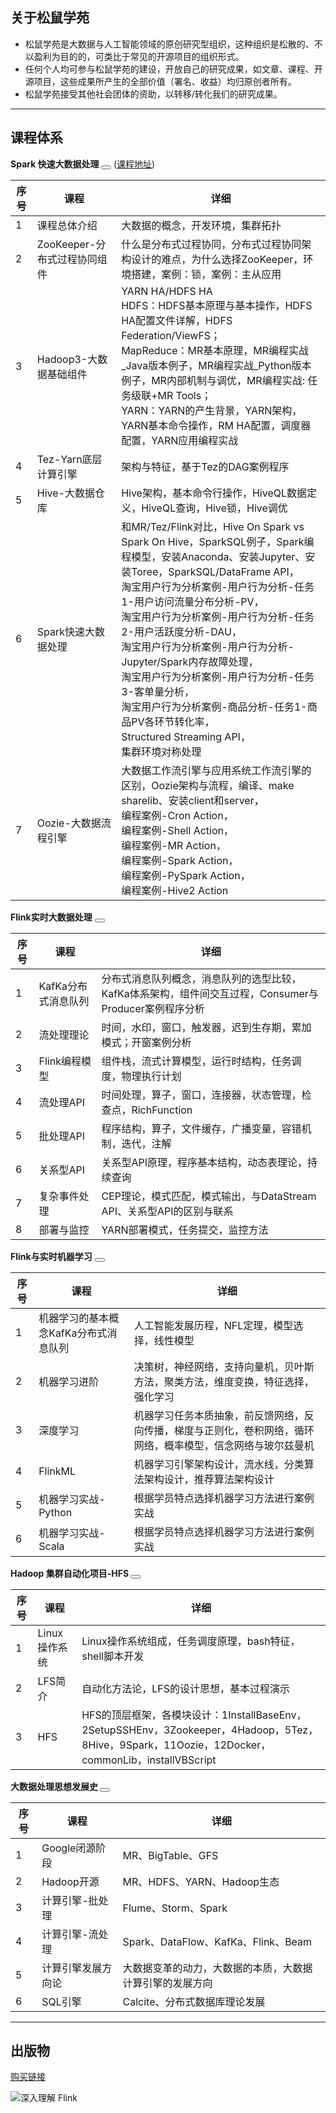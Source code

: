 ## 关于松鼠学苑

- 松鼠学苑是大数据与人工智能领域的原创研究型组织，这种组织是松散的、不以盈利为目的的，可类比于常见的开源项目的组织形式。
- 任何个人均可参与松鼠学苑的建设，开放自己的研究成果，如文章、课程、开源项目，这些成果所产生的全部价值（署名、收益）均归原创者所有。
- 松鼠学苑接受其他社会团体的资助，以转移/转化我们的研究成果。

---

## 课程体系

**Spark 快速大数据处理 <button class="section" target="spark" show="详情" hide="收起"></button>**
([课程地址](https://edu.csdn.net/course/detail/24205))

 <!--sec data-title="详情" data-id="spark" data-show=false ces-->

| 序号 | 课程                         | 详细                                                         |
| ---- | ---------------------------- | ------------------------------------------------------------ |
| 1    | 课程总体介绍                 | 大数据的概念，开发环境，集群拓扑                             |
| 2    | ZooKeeper-分布式过程协同组件 | 什么是分布式过程协同，分布式过程协同架构设计的难点，为什么选择ZooKeeper，环境搭建，案例：锁，案例：主从应用 |
| 3    | Hadoop3-大数据基础组件       | YARN HA/HDFS HA<br/>HDFS：HDFS基本原理与基本操作，HDFS HA配置文件详解，HDFS Federation/ViewFS；<br/>MapReduce：MR基本原理，MR编程实战_Java版本例子，MR编程实战_Python版本例子，MR内部机制与调优，MR编程实战: 任务级联+MR Tools；<br/>YARN：YARN的产生背景，YARN架构，YARN基本命令操作，RM HA配置，调度器配置，YARN应用编程实战 |
| 4    | Tez-Yarn底层计算引擎         | 架构与特征，基于Tez的DAG案例程序                             |
| 5    | Hive-大数据仓库              | Hive架构，基本命令行操作，HiveQL数据定义，HiveQL查询，Hive锁，Hive调优 |
| 6    | Spark快速大数据处理          | 和MR/Tez/Flink对比，Hive On Spark vs <br/>Spark On Hive，SparkSQL例子，Spark编程模型，安装Anaconda、安装Jupyter、安装Toree，SparkSQL/DataFrame API，<br/>淘宝用户行为分析案例-用户行为分析-任务1-用户访问流量分布分析-PV，<br/>淘宝用户行为分析案例-用户行为分析-任务2-用户活跃度分析-DAU，<br/>淘宝用户行为分析案例-用户行为分析-Jupyter/Spark内存故障处理，<br/>淘宝用户行为分析案例-用户行为分析-任务3-客单量分析，<br/>淘宝用户行为分析案例-商品分析-任务1-商品PV各环节转化率，<br/>Structured Streaming API，<br/>集群环境对称处理 |
| 7    | Oozie-大数据流程引擎         | 大数据工作流引擎与应用系统工作流引擎的区别，Oozie架构与流程，编译、make sharelib、安装client和server，<br/>编程案例-Cron Action，<br/>编程案例-Shell Action，<br/>编程案例-MR Action，<br/>编程案例-Spark Action，<br/>编程案例-PySpark Action，<br/>编程案例-Hive2 Action |

<!--endsec-->



**Flink实时大数据处理** <button class="section" target="flink1" show="详情" hide="收起"></button>

 <!--sec data-title="详情" data-id="flink1" data-show=false ces-->

| 序号 | 课程                | 详细                                                         |
| ---- | ------------------- | ------------------------------------------------------------ |
| 1    | KafKa分布式消息队列 | 分布式消息队列概念，消息队列的选型比较，KafKa体系架构，组件间交互过程，Consumer与Producer案例程序分析 |
| 2    | 流处理理论          | 时间，水印，窗口，触发器，迟到生存期，累加模式；开窗案例分析 |
| 3    | Flink编程模型       | 组件栈，流式计算模型，运行时结构，任务调度，物理执行计划     |
| 4    | 流处理API           | 时间处理，算子，窗口，连接器，状态管理，检查点，RichFunction |
| 5    | 批处理API           | 程序结构，算子，文件缓存，广播变量，容错机制，迭代，注解     |
| 6    | 关系型API           | 关系型API原理，程序基本结构，动态表理论，持续查询            |
| 7    | 复杂事件处理        | CEP理论，模式匹配，模式输出，与DataStream API、关系型API的区别与联系 |
| 8    | 部署与监控          | YARN部署模式，任务提交，监控方法                             |

<!--endsec-->



**Flink与实时机器学习** <button class="section" target="flink2" show="详情" hide="收起"></button>

 <!--sec data-title="详情" data-id="flink2" data-show=false ces-->

| 序号 | 课程                                  | 详细                                                         |
| ---- | ------------------------------------- | ------------------------------------------------------------ |
| 1    | 机器学习的基本概念KafKa分布式消息队列 | 人工智能发展历程，NFL定理，模型选择，线性模型                |
| 2    | 机器学习进阶                          | 决策树，神经网络，支持向量机，贝叶斯方法，聚类方法，维度变换，特征选择，强化学习 |
| 3    | 深度学习                              | 机器学习任务本质抽象，前反馈网络，反向传播，梯度与正则化，卷积网络，循环网络，概率模型，信念网络与玻尔兹曼机 |
| 4    | FlinkML                               | 机器学习引擎架构设计，流水线，分类算法架构设计，推荐算法架构设计 |
| 5    | 机器学习实战-Python                   | 根据学员特点选择机器学习方法进行案例实战                     |
| 6    | 机器学习实战-Scala                    | 根据学员特点选择机器学习方法进行案例实战                     |

<!--endsec-->



**Hadoop 集群自动化项目-HFS <button class="section" target="hadoop" show="详情" hide="收起"></button>**

 <!--sec data-title="详情" data-id="hadoop" data-show=false ces-->

| 序号 | 课程          | 详细                                                         |
| ---- | ------------- | ------------------------------------------------------------ |
| 1    | Linux操作系统 | Linux操作系统组成，任务调度原理，bash特征，shell脚本开发     |
| 2    | LFS简介       | 自动化方法论，LFS的设计思想，基本过程演示                    |
| 3    | HFS           | HFS的顶层框架，各模块设计：1InstallBaseEnv，2SetupSSHEnv，3Zookeeper，4Hadoop，5Tez，8Hive，9Spark，11Oozie，12Docker，commonLib，installVBScript |

<!--endsec-->



**大数据处理思想发展史 <button class="section" target="history" show="详情" hide="收起"></button>**

 <!--sec data-title="详情" data-id="history" data-show=false ces-->

| 序号 | 课程               | 详细                                                     |
| ---- | ------------------ | -------------------------------------------------------- |
| 1    | Google闭源阶段     | MR、BigTable、GFS                                        |
| 2    | Hadoop开源         | MR、HDFS、YARN、Hadoop生态                               |
| 3    | 计算引擎-批处理    | Flume、Storm、Spark                                      |
| 4    | 计算引擎-流处理    | Spark、DataFlow、KafKa、Flink、Beam                      |
| 5    | 计算引擎发展方向论 | 大数据变革的动力，大数据的本质，大数据计算引擎的发展方向 |
| 6    | SQL引擎            | Calcite、分布式数据库理论发展                            |

<!--endsec-->

---

## 出版物

[购买链接](https://item.jd.com/12589198.html)

![深入理解 Flink](https://img30.360buyimg.com/vc/jfs/t1/32864/16/12587/567184/5cb7e8eaE3bf6aa98/0dfbb8e9e910d9c9.jpg)
